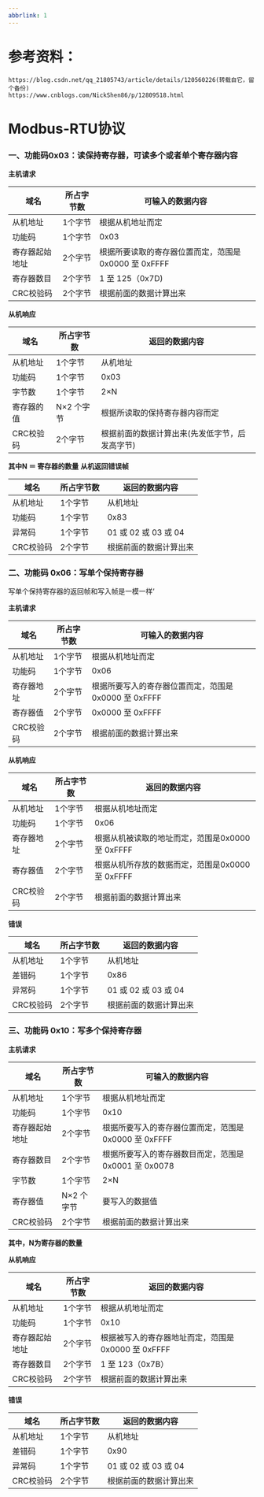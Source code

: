 ```yaml
---
abbrlink: 1
---
```


# 参考资料：

```
https://blog.csdn.net/qq_21805743/article/details/120560226(转载自它，留个备份)
https://www.cnblogs.com/NickShen86/p/12809518.html
```

# Modbus-RTU协议

### 一、功能码0x03：读保持寄存器，可读多个或者单个寄存器内容

**主机请求**

| 域名            | 所占字节数 | 可输入的数据内容                                     |
| --------------- | ---------- | ------------------------------------------------------ |
| 从机地址        | 1个字节    | 根据从机地址而定                                       |
| 功能码          | 1个字节    | 0x03                                                 |
| 寄存器起始地址  | 2个字节    | 根据所要读取的寄存器位置而定，范围是0x0000 至 0xFFFF |
| 寄存器数目      | 2个字节    | 1 至 125（0x7D)                                       |
| CRC校验码       | 2个字节    | 根据前面的数据计算出来                                 |

**从机响应**

| 域名       | 所占字节数 | 返回的数据内容                                        |
| ---------- | ---------- | ----------------------------------------------------- |
| 从机地址   | 1个字节    | 从机地址                                              |
| 功能码     | 1个字节    | 0x03                                                  |
| 字节数     | 1个字节    | 2×N                                                   |
| 寄存器的值 | N×2 个字节 | 根据所读取的保持寄存器内容而定 |
| CRC校验码  | 2个字节    | 根据前面的数据计算出来(先发低字节，后发高字节)        |
**其中N ＝ 寄存器的数量**
**从机返回错误帧**

| 域名      | 所占字节数 | 返回的数据内容         |
| --------- | ---------- | ---------------------- |
| 从机地址  | 1个字节    | 从机地址               |
| 功能码    | 1个字节    | 0x83                   |
| 异常码    | 1个字节    | 01 或 02 或 03 或 04   |
| CRC校验码 | 2个字节    | 根据前面的数据计算出来 |





### 二、功能码 0x06：写单个保持寄存器
写单个保持寄存器的返回帧和写入帧是一模一样‘


**主机请求**

| 域名       | 所占字节数 | 可输入的数据内容                                     |
| ---------- | ---------- | ---------------------------------------------------- |
| 从机地址   | 1个字节    | 根据从机地址而定                                     |
| 功能码     | 1个字节    | 0x06                                                 |
| 寄存器地址 | 2个字节    | 根据所要写入的寄存器位置而定，范围是0x0000 至 0xFFFF |
| 寄存器值   | 2个字节    | 0x0000 至 0xFFFF                                     |
| CRC校验码  | 2个字节    | 根据前面的数据计算出来                               |

**从机响应**

| 域名       | 所占字节数 | 返回的数据内容                                   |
| ---------- | ---------- | ------------------------------------------------ |
| 从机地址   | 1个字节    | 根据从机地址而定                                 |
| 功能码     | 1个字节    | 0x06                                             |
| 寄存器地址 | 2个字节    | 根据从机被读取的地址而定，范围是0x0000 至 0xFFFF |
| 寄存器值   | 2个字节    | 根据从机所存放的数据而定，范围是0x0000 至 0xFFFF |
| CRC校验码  | 2个字节    | 根据前面的数据计算出来                           |

**错误**

| 域名      | 所占字节数 | 返回的数据内容         |
| --------- | ---------- | ---------------------- |
| 从机地址  | 1个字节    | 从机地址               |
| 差错码    | 1个字节    | 0x86                   |
| 异常码    | 1个字节    | 01 或 02 或 03 或 04   |
| CRC校验码 | 2个字节    | 根据前面的数据计算出来 |




### 三、功能码 0x10：写多个保持寄存器

**主机请求**

| 域名                    | 所占字节数 | 可输入的数据内容                                     |
| ----------------------- | ---------- | ---------------------------------------------------- |
| 从机地址                | 1个字节    | 根据从机地址而定                                     |
| 功能码                  | 1个字节    | 0x10                                                 |
| 寄存器起始地址          | 2个字节    | 根据所要写入的寄存器位置而定，范围是0x0000 至 0xFFFF |
| 寄存器数目              | 2个字节    | 根据所要写入的寄存器数目而定，范围是0x0001 至 0x0078 |
| 字节数                  | 1个字节    | 2×N                                                  |
| 寄存器值                | N×2 个字节 | 要写入的数据值                                       |
| CRC校验码               | 2个字节    | 根据前面的数据计算出来                               |
**其中，N为寄存器的数量**

**从机响应**

| 域名           | 所占字节数 | 返回的数据内容                                     |
| -------------- | ---------- | -------------------------------------------------- |
| 从机地址       | 1个字节    | 根据从机地址而定                                   |
| 功能码         | 1个字节    | 0x10                                               |
| 寄存器起始地址 | 2个字节    | 根据被写入的寄存器地址而定，范围是0x0000 至 0xFFFF |
| 寄存器数目     | 2个字节    | 1 至 123（0x7B）                                   |
| CRC校验码      | 2个字节    | 根据前面的数据计算出来                             |

**错误**

| 域名      | 所占字节数 | 返回的数据内容         |
| --------- | ---------- | ---------------------- |
| 从机地址  | 1个字节    | 从机地址               |
| 差错码    | 1个字节    | 0x90                   |
| 异常码    | 1个字节    | 01 或 02 或 03 或 04   |
| CRC校验码 | 2个字节    | 根据前面的数据计算出来 |




